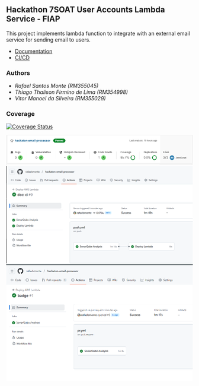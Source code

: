 ## Hackathon 7SOAT User Accounts Lambda Service - FIAP

This project implements lambda function to integrate with an external email service for sending email to users.

- [Documentation](docs/service.md)
- [CI/CD](docs/ci-cd.md)

### Authors

- _Rafael Santos Monte (RM355045)_
- _Thiago Thalison Firmino de Lima (RM354998)_
- _Vitor Manoel da Silveira (RM355029)_

### Coverage

[![Coverage Status](https://coveralls.io/repos/github/rafaelsmonte/hackaton-email-processor/badge.svg?branch=main)](https://coveralls.io/github/rafaelsmonte/hackaton-email-processor?branch=main)

![Coverage](docs/evidences/email-processor-coverage.png)
![Sucessful pipeline on push](docs/evidences/email-processor-pipeline.png)
![Sucessful pipeline on pr](docs/evidences/email-processor-pipeline-pr.png)
